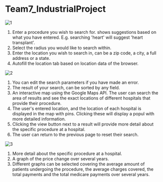 # Team7_IndustrialProject

![1](https://user-images.githubusercontent.com/20022996/72203126-a996ef00-345f-11ea-8b3d-fba1d334f53c.png)
1. Enter a procedure you wish to search for. shows suggestions based on what you have entered. E.g. searching 'heart' will suggest 'heart transplant'.
2. Select the radius you would like to search within.
3. Enter the location you wish to search in, can be a zip code, a city, a full address or a state.
4. Autofill the location tab based on location data of the browser.

![2](https://user-images.githubusercontent.com/20022996/72203127-a996ef00-345f-11ea-8b5f-88c3cacf544d.png)
1. You can edit the search parameters if you have made an error.
2. The result of your search, can be sorted by any field.
3. An interactive map using the Google Maps API. The user can search the area of results and see the exact locations of different hospitals that provide their procedure.
4. The user's entered location, and the location of each hospital is displayed in the map with pins. Clicking these will display a popul with more detailed information.
5. Clicking the view button next to a result will provide more detail about the specific procedure at a hospital.
6. The user can return to the previous page to reset their search. 

![3](https://user-images.githubusercontent.com/20022996/72203125-a8fe5880-345f-11ea-8ef3-5567e918d2f4.png)
1. More detail about the specific procedure at a hospital.
2. A graph of the price change over several years.
3. Different graphs can be selected covering the average amount of patients undergoing the procedure, the average charges covered, the total payments and the total medicare payments over several years.
